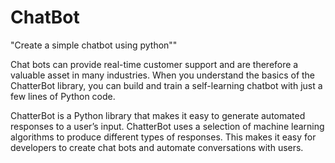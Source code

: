 # ChatBot
"Create a simple chatbot using python""

Chat bots can provide real-time customer support and are therefore a valuable asset in many industries. When you understand the basics of the ChatterBot library, you can build and train a self-learning chatbot with just a few lines of Python code.

ChatterBot is a Python library that makes it easy to generate automated responses to a user’s input. ChatterBot uses a selection of machine learning algorithms to produce different types of responses. This makes it easy for developers to create chat bots and automate conversations with users.
